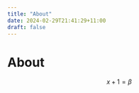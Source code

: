 ```yaml
---
title: "About"
date: 2024-02-29T21:41:29+11:00
draft: false
---
```



# About 


$$
x + 1 = \beta
$$
